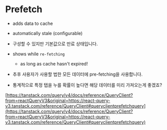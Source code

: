 # Prefetch

- adds data to cache
- automatically stale (configurable)
- 구성할 수 있지만 기본값으로 만료 상태입니다.
- shows while `re-fetching`
    - as long as cache hasn't expired!

- 추후 사용자가 사용할 법한 모든 데이터에 pre-fetching을 사용합니다.

- 통계적으로 특정 탭을 누를 확률이 높다면 해당 데이터를 미리 가져오는게 좋겠죠?

[https://tanstack.com/query/v4/docs/reference/QueryClient?from=reactQueryV3&original=https://react-query-v3.tanstack.com/reference/QueryClient#queryclientprefetchquery](https://tanstack.com/query/v4/docs/reference/QueryClient?from=reactQueryV3&original=https://react-query-v3.tanstack.com/reference/QueryClient#queryclientprefetchquery)